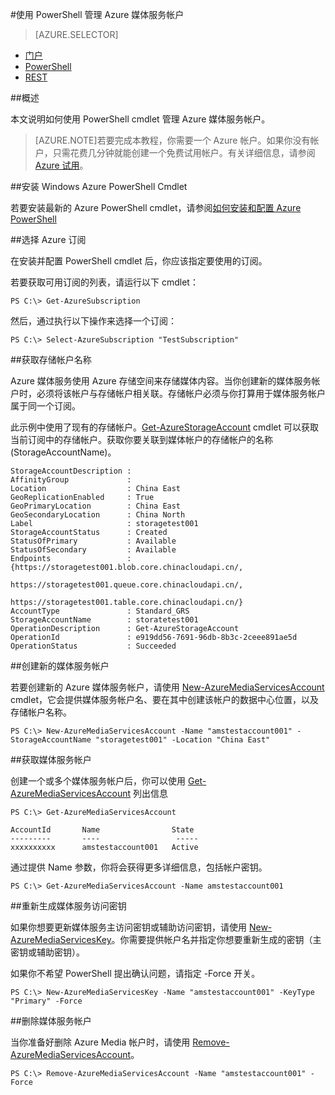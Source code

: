 <properties 
	pageTitle="使用 PowerShell 管理 Azure 媒体服务帐户" 
	description="了解如何使用 PowerShell cmdlet 管理 Azure 媒体服务帐户。" 
	authors="Juliako" 
	manager="dwrede" 
	editor="" 
	services="media-services" 
	documentationCenter=""/>

<tags 
	ms.service="media-services" 
	ms.date="09/07/2015" 
	wacn.date="11/02/2015"/>


#使用 PowerShell 管理 Azure 媒体服务帐户

> [AZURE.SELECTOR]
- [门户](/documentation/articles/media-services-create-account)
- [PowerShell](/documentation/articles/media-services-manage-with-powershell)
- [REST](https://msdn.microsoft.com/zh-CN/library/azure/dn167014.aspx)

##概述 

本文说明如何使用 PowerShell cmdlet 管理 Azure 媒体服务帐户。

>[AZURE.NOTE]若要完成本教程，你需要一个 Azure 帐户。如果你没有帐户，只需花费几分钟就能创建一个免费试用帐户。有关详细信息，请参阅 <a href="/pricing/1rmb-trial/" target="_blank">Azure 试用</a>。

##安装 Windows Azure PowerShell Cmdlet

若要安装最新的 Azure PowerShell cmdlet，请参阅[如何安装和配置 Azure PowerShell](/documentation/articles/powershell-install-configure)

##选择 Azure 订阅

在安装并配置 PowerShell cmdlet 后，你应该指定要使用的订阅。

若要获取可用订阅的列表，请运行以下 cmdlet：

	PS C:\> Get-AzureSubscription

然后，通过执行以下操作来选择一个订阅：

	PS C:\> Select-AzureSubscription "TestSubscription"

 
##获取存储帐户名称

Azure 媒体服务使用 Azure 存储空间来存储媒体内容。当你创建新的媒体服务帐户时，必须将该帐户与存储帐户相关联。存储帐户必须与你打算用于媒体服务帐户属于同一个订阅。

此示例中使用了现有的存储帐户。[Get-AzureStorageAccount](https://msdn.microsoft.com/zh-CN/library/azure/dn495134.aspx) cmdlet 可以获取当前订阅中的存储帐户。获取你要关联到媒体帐户的存储帐户的名称 (StorageAccountName)。

	StorageAccountDescription :
	AffinityGroup             :
	Location                  : China East
	GeoReplicationEnabled     : True
	GeoPrimaryLocation        : China East
	GeoSecondaryLocation      : China North
	Label                     : storagetest001
	StorageAccountStatus      : Created
	StatusOfPrimary           : Available
	StatusOfSecondary         : Available
	Endpoints                 : {https://storagetest001.blob.core.chinacloudapi.cn/,
	                            https://storagetest001.queue.core.chinacloudapi.cn/,
	                            https://storagetest001.table.core.chinacloudapi.cn/}
	AccountType               : Standard_GRS
	StorageAccountName        : storatetest001
	OperationDescription      : Get-AzureStorageAccount
	OperationId               : e919dd56-7691-96db-8b3c-2ceee891ae5d
	OperationStatus           : Succeeded

##创建新的媒体服务帐户

若要创建新的 Azure 媒体服务帐户，请使用 [New-AzureMediaServicesAccount](https://msdn.microsoft.com/zh-CN/library/azure/dn495286.aspx) cmdlet，它会提供媒体服务帐户名、要在其中创建该帐户的数据中心位置，以及存储帐户名称。


	PS C:\> New-AzureMediaServicesAccount -Name "amstestaccount001" -StorageAccountName "storagetest001" -Location "China East"

##获取媒体服务帐户

创建一个或多个媒体服务帐户后，你可以使用 [Get-AzureMediaServicesAccount](https://msdn.microsoft.com/zh-CN/library/azure/dn495286.aspx) 列出信息

	
	PS C:\> Get-AzureMediaServicesAccount
	
	AccountId		Name				State
	---------       ----       			 -----
	xxxxxxxxxx      amstestaccount001   Active

通过提供 Name 参数，你将会获得更多详细信息，包括帐户密钥。

	PS C:\> Get-AzureMediaServicesAccount -Name amstestaccount001

##重新生成媒体服务访问密钥

如果你想要更新媒体服务主访问密钥或辅助访问密钥，请使用 [New-AzureMediaServicesKey](https://msdn.microsoft.com/zh-CN/library/azure/dn495215.aspx)。你需要提供帐户名并指定你想要重新生成的密钥（主密钥或辅助密钥）。

如果你不希望 PowerShell 提出确认问题，请指定 -Force 开关。

	PS C:\> New-AzureMediaServicesKey -Name "amstestaccount001" -KeyType "Primary" -Force

##删除媒体服务帐户

当你准备好删除 Azure Media 帐户时，请使用 [Remove-AzureMediaServicesAccount](https://msdn.microsoft.com/zh-CN/library/azure/dn495220.aspx)。

	PS C:\> Remove-AzureMediaServicesAccount -Name "amstestaccount001" -Force

<!---HONumber=76-->
